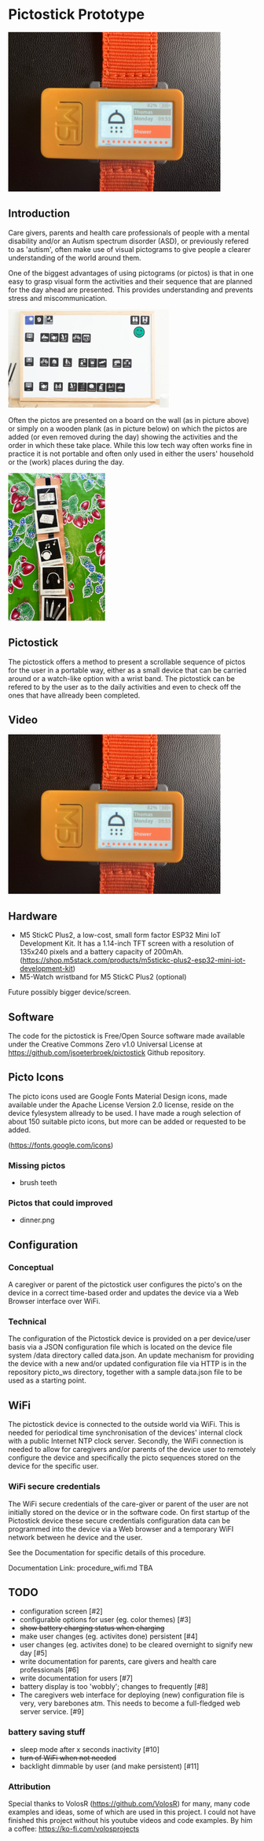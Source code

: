 # Pictostick Prototype

![Pictostick 2](https://github.com/jsoeterbroek/pictostick/blob/main/assets/IMG_0917.jpg)


## Introduction
Care givers, parents and health care professionals of people with a mental disability and/or 
an Autism spectrum disorder (ASD), or previously refered to as 'autism', often make use of 
visual pictograms to give people a clearer understanding of the world around them. 

One of the biggest advantages of using pictograms (or pictos) is that in one 
easy to grasp visual form the activities and their sequence that are planned for the day 
ahead are presented. This provides understanding and prevents stress and miscommunication.

![a typical picto board](https://github.com/jsoeterbroek/pictostick/blob/main/assets/1911376602_cropped.jpg)

Often the pictos are presented on a board on the wall (as in picture above) or simply on a wooden plank
(as in picture below) on which the pictos are added (or even removed during the day) showing the 
activities and the order in which these take place. While this low tech way often works fine in practice 
it is not portable and often only used in either the users' household or the (work) places during the day.

![a typical picto plank](https://github.com/jsoeterbroek/pictostick/blob/main/assets/1823811866_cropped.jpg)

## Pictostick
The pictostick offers a method to present a scrollable sequence of pictos for the user in a portable way,
either as a small device that can be carried around or a watch-like option with a wrist band.
The pictostick can be refered to by the user as to the daily activities and even to check off the
ones that have allready been completed.

## Video
[![Youtube Demo Pictostick](https://github.com/jsoeterbroek/pictostick/blob/main/assets/IMG_0917.jpg)](http://www.youtube.com/watch?v=uw7wsZyZL4c "Demo Pictostick")


## Hardware

* M5 StickC Plus2, a low-cost, small form factor ESP32 Mini IoT Development Kit.
  It has a 1.14-inch TFT screen with a resolution of 135x240 pixels and a battery 
  capacity of 200mAh.
  (https://shop.m5stack.com/products/m5stickc-plus2-esp32-mini-iot-development-kit)
* M5-Watch wristband for M5 StickC Plus2 (optional)

Future possibly bigger device/screen.

## Software
The code for the pictostick is Free/Open Source software made available under the 
Creative Commons Zero v1.0 Universal License at 
https://github.com/jsoeterbroek/pictostick Github repository.

## Picto Icons
The picto icons used are Google Fonts Material Design icons, made available under the 
Apache License Version 2.0 license, reside on the device fylesystem allready to be used.
I have made a rough selection of about 150 suitable picto icons, but more can be added or
requested to be added.
 
(https://fonts.google.com/icons)

### Missing pictos

* brush teeth
 
### Pictos that could improved

* dinner.png

## Configuration

### Conceptual
A caregiver or parent of the pictostick user configures the picto's on the device in 
a correct time-based order and updates the device via a Web Browser interface over
WiFi.

### Technical
The configuration of the Pictostick device is provided on a per device/user basis via a 
JSON configuration file which is located on the device file system /data directory 
called data.json.
An update mechanism for providing the device with a new
and/or updated configuration file via HTTP is in the repository picto_ws directory,
together with a sample data.json file to be used as a starting point.

## WiFi
The pictostick device is connected to the outside world via WiFi. This is needed for
periodical time synchronisation of the devices' internal clock with a public 
Internet NTP clock server. Secondly, the WiFi connection is needed to allow for 
caregivers and/or parents of the device user to remotely configure the device and
specifically the picto sequences stored on the device for the specific user.


### WiFi secure credentials 
The WiFi secure
credentials of the care-giver or parent of the user are not initially stored on the 
device or in the software code. On first startup of the Pictostick device these 
secure credentials configuration data can be programmed into the device via a Web
browser and a temporary WiFI network between he device and the user. 

See the Documentation for specific details of this procedure.

Documentation Link: procedure_wifi.md  TBA

## TODO
* configuration screen [#2]
* configurable options for user (eg. color themes) [#3]
* ~~show battery charging status when charging~~
* make user changes (eg. activites done) persistent [#4]
* user changes (eg. activites done) to be cleared overnight to signify new day [#5]
* write documentation for parents, care givers and health care professionals [#6]
* write documentation for users [#7]
* battery display is too 'wobbly'; changes to frequently [#8]
* The caregivers web interface for deploying (new) configuration file is very, very
barebones atm. This needs to become a full-fledged web server service. [#9]

### battery saving stuff
* sleep mode after x seconds inactivity [#10]
* ~~turn of WiFi when not needed~~
* backlight dimmable by user (and make persistent) [#11]

### Attribution
Special thanks to VolosR (https://github.com/VolosR) for many, many code examples and ideas, 
some of which are used in this project. I could not have finished this project without his
youtube videos and code examples. By him a coffee: https://ko-fi.com/volosprojects
